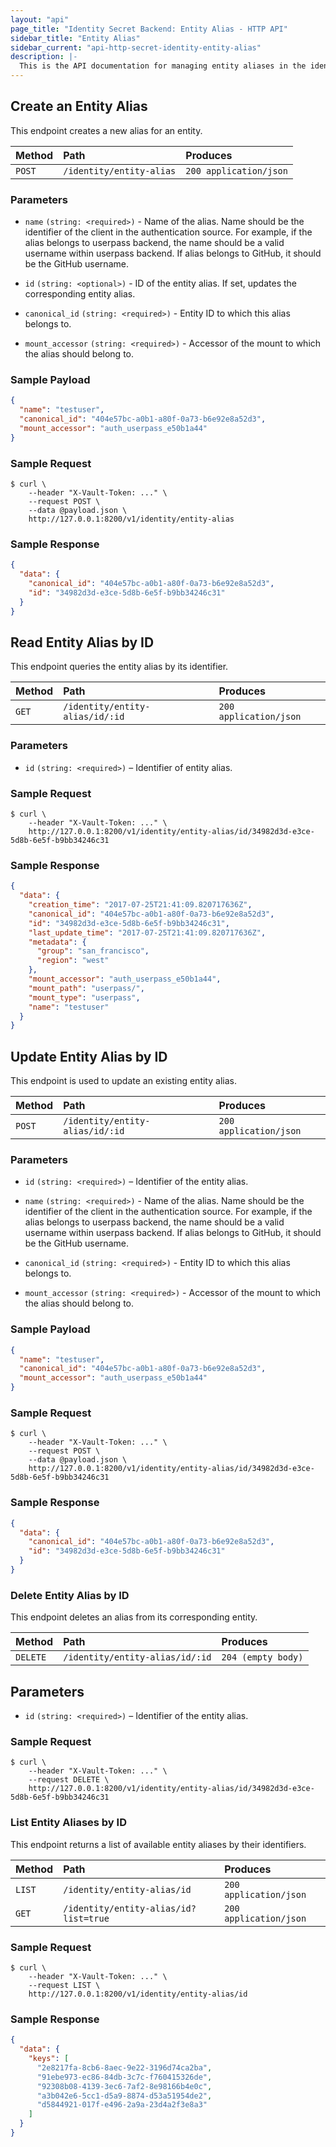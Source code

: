 ```yaml
---
layout: "api"
page_title: "Identity Secret Backend: Entity Alias - HTTP API"
sidebar_title: "Entity Alias"
sidebar_current: "api-http-secret-identity-entity-alias"
description: |-
  This is the API documentation for managing entity aliases in the identity store.
---
```


## Create an Entity Alias

This endpoint creates a new alias for an entity.

| Method   | Path                       | Produces               |
| :------- | :------------------------- | :----------------------|
| `POST`   | `/identity/entity-alias`   | `200 application/json` |

### Parameters

- `name` `(string: <required>)` - Name of the alias. Name should be the identifier
  of the client in the authentication source. For example, if the alias belongs
  to userpass backend, the name should be a valid username within userpass
  backend. If alias belongs to GitHub, it should be the GitHub username.

- `id` `(string: <optional>)` - ID of the entity alias. If set, updates the
  corresponding entity alias.

- `canonical_id` `(string: <required>)` - Entity ID to which this alias belongs to.

- `mount_accessor` `(string: <required>)` - Accessor of the mount to which the
  alias should belong to.

### Sample Payload

```json
{
  "name": "testuser",
  "canonical_id": "404e57bc-a0b1-a80f-0a73-b6e92e8a52d3",
  "mount_accessor": "auth_userpass_e50b1a44"
}
```

### Sample Request

```
$ curl \
    --header "X-Vault-Token: ..." \
    --request POST \
    --data @payload.json \
    http://127.0.0.1:8200/v1/identity/entity-alias
```

### Sample Response

```json
{
  "data": {
    "canonical_id": "404e57bc-a0b1-a80f-0a73-b6e92e8a52d3",
    "id": "34982d3d-e3ce-5d8b-6e5f-b9bb34246c31"
  }
}
```

## Read Entity Alias by ID

This endpoint queries the entity alias by its identifier.

| Method   | Path                             | Produces               |
| :------- | :------------------------------- | :--------------------- |
| `GET`    | `/identity/entity-alias/id/:id`  | `200 application/json` |

### Parameters

- `id` `(string: <required>)` – Identifier of entity alias.

### Sample Request

```
$ curl \
    --header "X-Vault-Token: ..." \
    http://127.0.0.1:8200/v1/identity/entity-alias/id/34982d3d-e3ce-5d8b-6e5f-b9bb34246c31
```

### Sample Response

```json
{
  "data": {
    "creation_time": "2017-07-25T21:41:09.820717636Z",
    "canonical_id": "404e57bc-a0b1-a80f-0a73-b6e92e8a52d3",
    "id": "34982d3d-e3ce-5d8b-6e5f-b9bb34246c31",
    "last_update_time": "2017-07-25T21:41:09.820717636Z",
    "metadata": {
      "group": "san_francisco",
      "region": "west"
    },
    "mount_accessor": "auth_userpass_e50b1a44",
    "mount_path": "userpass/",
    "mount_type": "userpass",
    "name": "testuser"
  }
}
```

## Update Entity Alias by ID

This endpoint is used to update an existing entity alias.

| Method   | Path                              | Produces               |
| :------- | :-------------------------------- | :--------------------- |
| `POST`    | `/identity/entity-alias/id/:id`  | `200 application/json` |

### Parameters

- `id` `(string: <required>)` – Identifier of the entity alias.

- `name` `(string: <required>)` - Name of the alias. Name should be the identifier
  of the client in the authentication source. For example, if the alias belongs
  to userpass backend, the name should be a valid username within userpass
  backend. If alias belongs to GitHub, it should be the GitHub username.

- `canonical_id` `(string: <required>)` - Entity ID to which this alias belongs to.

- `mount_accessor` `(string: <required>)` - Accessor of the mount to which the
  alias should belong to.

### Sample Payload

```json
{
  "name": "testuser",
  "canonical_id": "404e57bc-a0b1-a80f-0a73-b6e92e8a52d3",
  "mount_accessor": "auth_userpass_e50b1a44"
}
```

### Sample Request

```
$ curl \
    --header "X-Vault-Token: ..." \
    --request POST \
    --data @payload.json \
    http://127.0.0.1:8200/v1/identity/entity-alias/id/34982d3d-e3ce-5d8b-6e5f-b9bb34246c31
```

### Sample Response

```json
{
  "data": {
    "canonical_id": "404e57bc-a0b1-a80f-0a73-b6e92e8a52d3",
    "id": "34982d3d-e3ce-5d8b-6e5f-b9bb34246c31"
  }
}
```

### Delete Entity Alias by ID

This endpoint deletes an alias from its corresponding entity.

| Method     | Path                             | Produces               |
| :--------- | :------------------------------- | :----------------------|
| `DELETE`   | `/identity/entity-alias/id/:id`  | `204 (empty body)`     |

## Parameters

- `id` `(string: <required>)` – Identifier of the entity alias.

### Sample Request

```
$ curl \
    --header "X-Vault-Token: ..." \
    --request DELETE \
    http://127.0.0.1:8200/v1/identity/entity-alias/id/34982d3d-e3ce-5d8b-6e5f-b9bb34246c31
```

### List Entity Aliases by ID

This endpoint returns a list of available entity aliases by their identifiers.

| Method   | Path                                  | Produces               |
| :------- | :------------------------------------ | :--------------------- |
| `LIST`   | `/identity/entity-alias/id`           | `200 application/json` |
| `GET`    | `/identity/entity-alias/id?list=true` | `200 application/json` |

### Sample Request

```
$ curl \
    --header "X-Vault-Token: ..." \
    --request LIST \
    http://127.0.0.1:8200/v1/identity/entity-alias/id
```

### Sample Response

```json
{
  "data": {
    "keys": [
      "2e8217fa-8cb6-8aec-9e22-3196d74ca2ba",
      "91ebe973-ec86-84db-3c7c-f760415326de",
      "92308b08-4139-3ec6-7af2-8e98166b4e0c",
      "a3b042e6-5cc1-d5a9-8874-d53a51954de2",
      "d5844921-017f-e496-2a9a-23d4a2f3e8a3"
    ]
  }
}
```

